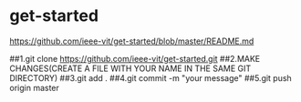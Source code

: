# get-started
https://github.com/ieee-vit/get-started/blob/master/README.md

##1.git clone https://github.com/ieee-vit/get-started.git
##2.MAKE CHANGES(CREATE A FILE WITH YOUR NAME IN THE SAME GIT DIRECTORY)
##3.git add .
##4.git commit -m "your message"
##5.git push origin master
